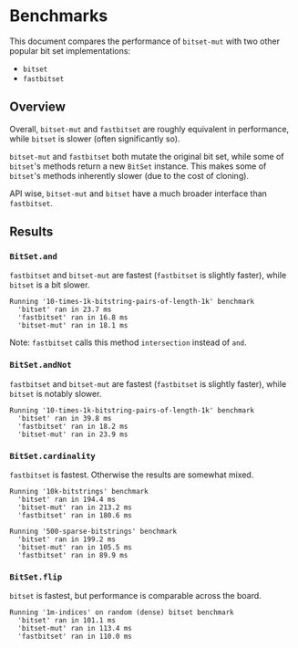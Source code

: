# Benchmarks

This document compares the performance of `bitset-mut` with two other popular bit set implementations:

 * `bitset`
 * `fastbitset`

 ## Overview

Overall, `bitset-mut` and `fastbitset` are roughly equivalent in performance, while `bitset` is slower (often significantly so).

`bitset-mut` and `fastbitset` both mutate the original bit set, while some of `bitset`'s methods return a new `BitSet` instance. This makes some of `bitset`'s methods inherently slower (due to the cost of cloning).

API wise, `bitset-mut` and `bitset` have a much broader interface than `fastbitset`.

## Results

### `BitSet.and`

`fastbitset` and `bitset-mut` are fastest (`fastbitset` is slightly faster), while `bitset` is a bit slower.

```
Running '10-times-1k-bitstring-pairs-of-length-1k' benchmark
  'bitset' ran in 23.7 ms
  'fastbitset' ran in 16.8 ms
  'bitset-mut' ran in 18.1 ms
```

Note: `fastbitset` calls this method `intersection` instead of `and`.

### `BitSet.andNot`

`fastbitset` and `bitset-mut` are fastest (`fastbitset` is slightly faster), while `bitset` is notably slower.

```
Running '10-times-1k-bitstring-pairs-of-length-1k' benchmark
  'bitset' ran in 39.8 ms
  'fastbitset' ran in 18.2 ms
  'bitset-mut' ran in 23.9 ms
```

### `BitSet.cardinality`

`fastbitset` is fastest. Otherwise the results are somewhat mixed.

```
Running '10k-bitstrings' benchmark
  'bitset' ran in 194.4 ms
  'bitset-mut' ran in 213.2 ms
  'fastbitset' ran in 180.6 ms

Running '500-sparse-bitstrings' benchmark
  'bitset' ran in 199.2 ms
  'bitset-mut' ran in 105.5 ms
  'fastbitset' ran in 89.9 ms
```

### `BitSet.flip`

`bitset` is fastest, but performance is comparable across the board.

```
Running '1m-indices' on random (dense) bitset benchmark
  'bitset' ran in 101.1 ms
  'bitset-mut' ran in 113.4 ms
  'fastbitset' ran in 110.0 ms
```